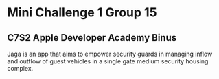 # Mini Challenge 1 Group 15 
## C7S2 Apple Developer Academy Binus

Jaga is an app that aims to empower security guards in managing inflow and outflow of guest vehicles in a single gate medium security housing complex.


